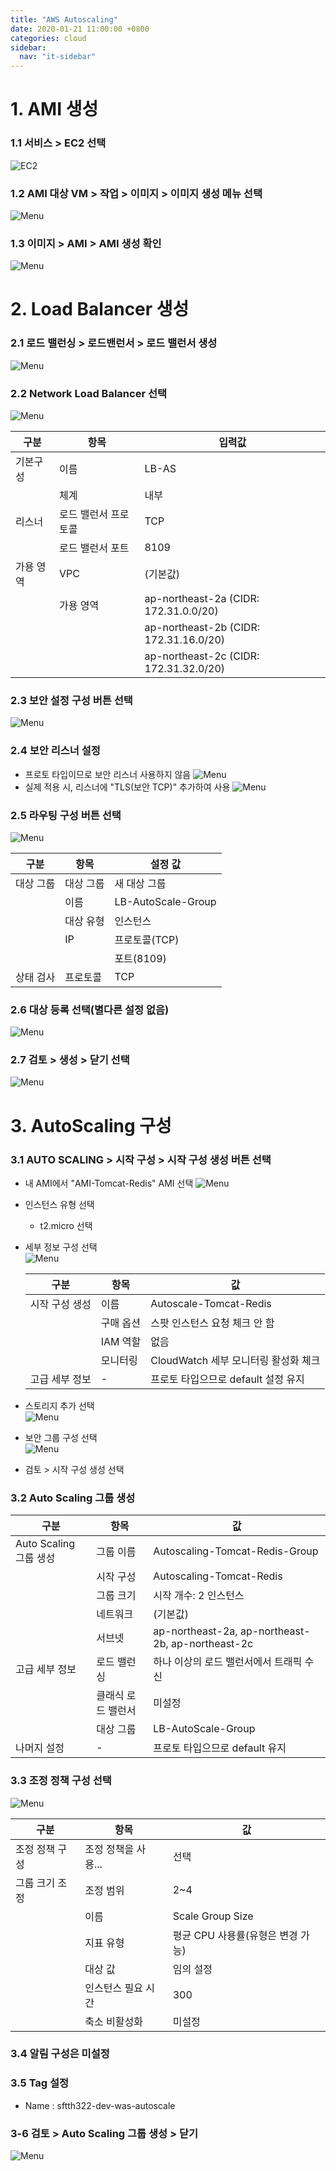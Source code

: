 ```yaml
---
title: "AWS Autoscaling"
date: 2020-01-21 11:00:00 +0800
categories: cloud
sidebar:
  nav: "it-sidebar"
---
```


# 1. AMI 생성
### 1.1 서비스 > EC2 선택
![EC2](/assets/images/autoscaling001.png)
### 1.2 AMI 대상 VM > 작업 > 이미지 > 이미지 생성 메뉴 선택
![Menu](/assets/images/autoscaling002.png)
### 1.3 이미지 > AMI > AMI 생성 확인
![Menu](/assets/images/autoscaling003.png)


# 2. Load Balancer 생성
### 2.1 로드 밸런싱 > 로드밴런서 > 로드 밸런서 생성
![Menu](/assets/images/autoscaling004.png)
### 2.2 Network Load Balancer 선택
![Menu](/assets/images/autoscaling005.png)

| 구분      | 항목                 | 입력값                                 |
| --------- | -------------------- | -------------------------------------- |
| 기본구성  | 이름                 | LB-AS                     |
|           | 체계                 | 내부                                   |
| 리스너    | 로드 밸런서 프로토콜 | TCP                                    |
|           | 로드 밸런서 포트     | 8109                                   |
| 가용 영역 | VPC                  | (기본값)                               |
|           | 가용 영역            | ap-northeast-2a (CIDR: 172.31.0.0/20)  |
|           |                      | ap-northeast-2b (CIDR: 172.31.16.0/20) |
|           |                      | ap-northeast-2c (CIDR: 172.31.32.0/20) |

### 2.3 보안 설정 구성 버튼 선택
![Menu](/assets/images/autoscaling006.png)
### 2.4 보안 리스너 설정
 - 프로토 타입이므로 보안 리스너 사용하지 않음
 ![Menu](/assets/images/autoscaling007.png)
 - 실제 적용 시, 리스너에 "TLS(보안 TCP)" 추가하여 사용
 ![Menu](/assets/images/autoscaling008.png)

### 2.5 라우팅 구성 버튼 선택
![Menu](/assets/images/autoscaling009.png)

| 구분      | 항목      | 설정 값            |
| --------- | --------- | ------------------ |
| 대상 그룹 | 대상 그룹 | 새 대상 그룹       |
|           | 이름      | LB-AutoScale-Group |
|           | 대상 유형 | 인스턴스           |
|           | IP        | 프로토콜(TCP)      |
|           |           | 포트(8109)         |
| 상태 검사 | 프로토콜  | TCP                |

### 2.6 대상 등록 선택(별다른 설정 없음)
![Menu](/assets/images/autoscaling010.png)
### 2.7 검토 > 생성 > 닫기 선택
![Menu](/assets/images/autoscaling011.png)


# 3. AutoScaling 구성
### 3.1 AUTO SCALING > 시작 구성 > 시작 구성 생성 버튼 선택
- 내 AMI에서 "AMI-Tomcat-Redis" AMI 선택
  ![Menu](/assets/images/autoscaling012.png)

- 인스턴스 유형 선택
  
  - t2.micro 선택
  
- 세부 정보 구성 선택 <br>
![Menu](/assets/images/autoscaling013.png)
  
  | 구분           | 항목      | 값                                   |
  | -------------- | --------- | ------------------------------------ |
  | 시작 구성 생성 | 이름      | Autoscale-Tomcat-Redis               |
  |                | 구매 옵션 | 스팟 인스턴스 요청 체크 안 함        |
  |                | IAM 역할  | 없음                                 |
  |                | 모니터링  | CloudWatch 세부 모니터링 활성화 체크 |
  | 고급 세부 정보 | -         | 프로토 타입으므로 default 설정 유지  |
  
- 스토리지 추가 선택 <br>
![Menu](/assets/images/autoscaling014.png)
- 보안 그룹 구성 선택 <br>
![Menu](/assets/images/autoscaling015.png)
- 검토 > 시작 구성 생성 선택
  
### 3.2 Auto Scaling 그룹 생성

| 구분                    | 항목               | 값                                                |
| ---------------------- | ------------------ | ------------------------------------------------- |
| Auto Scaling 그룹 생성   | 그룹 이름          | Autoscaling-Tomcat-Redis-Group                    |
|                        | 시작 구성          | Autoscaling-Tomcat-Redis                          |
|                        | 그룹 크기          | 시작 개수: 2 인스턴스                             |
|                        | 네트워크           | (기본값)                                          |
|                        | 서브넷             | ap-northeast-2a, ap-northeast-2b, ap-northeast-2c |
| 고급 세부 정보             | 로드 밸런싱        | 하나 이상의 로드 밸런서에서 트래픽 수신           |
|                        | 클래식 로드 밸런서 | 미설정                                            |
|                        | 대상 그룹          | LB-AutoScale-Group                                |
| 나머지 설정               | -                  | 프로토 타입으므로 default 유지                    |

### 3.3 조정 정책 구성 선택 <br>
![Menu](/assets/images/autoscaling016.png)


| 구분           | 항목                | 값                                |
| -------------- | ------------------- | --------------------------------- |
| 조정 정책 구성 | 조정 정책을 사용... | 선택                              |
| 그룹 크기 조정 | 조정 범위           | 2~4                               |
|                | 이름                | Scale Group Size                  |
|                | 지표 유형           | 평균 CPU 사용률(유형은 변경 가능) |
|                | 대상 값             | 임의 설정                         |
|                | 인스턴스 필요 시간  | 300                               |
|                | 축소 비활성화       | 미설정                            |

### 3.4 알림 구성은 미설정

### 3.5 Tag 설정

- Name : sftth322-dev-was-autoscale 

### 3-6 검토 > Auto Scaling 그룹 생성 >  닫기
![Menu](/assets/images/autoscaling017.png)
